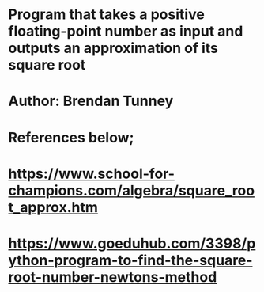 # Program that takes a positive floating-point number as input and outputs an approximation of its square root

# Author: Brendan Tunney

# References below;

# https://www.school-for-champions.com/algebra/square_root_approx.htm

# https://www.goeduhub.com/3398/python-program-to-find-the-square-root-number-newtons-method